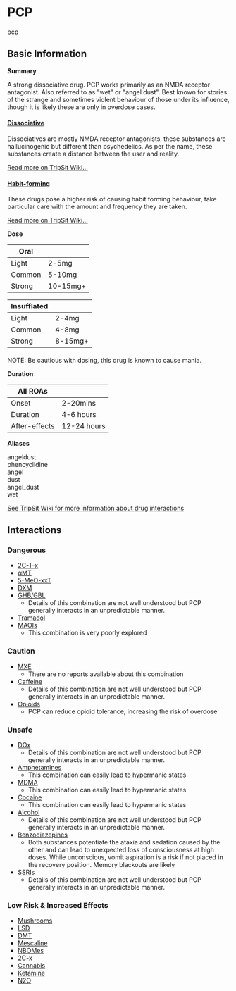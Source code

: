 # PCP

pcp

## Basic Information

**Summary**

A strong dissociative drug. PCP works primarily as an NMDA receptor antagonist. Also referred to as "wet" or "angel dust". Best known for stories of the strange and sometimes violent behaviour of those under its influence, though it is likely these are only in overdose cases.

#### [Dissociative](/category/dissociative)

Dissociatives are mostly NMDA receptor antagonists, these substances are hallucinogenic but different than psychedelics. As per the name, these substances create a distance between the user and reality.

[Read more on TripSit Wiki...](#{category.wiki})

#### [Habit-forming](/category/habit-forming)

These drugs pose a higher risk of causing habit forming behaviour, take particular care with the amount and frequency they are taken.

[Read more on TripSit Wiki...](#{category.wiki})

**Dose**

| Oral   |          |
| ------ | -------- |
| Light  | 2-5mg    |
| Common | 5-10mg   |
| Strong | 10-15mg+ |

| Insufflated |         |
| ----------- | ------- |
| Light       | 2-4mg   |
| Common      | 4-8mg   |
| Strong      | 8-15mg+ |

#### 

 NOTE: Be cautious with dosing, this drug is known to cause mania.

**Duration**

| All ROAs      |             |
| ------------- | ----------- |
| Onset         | 2-20mins    |
| Duration      | 4-6 hours   |
| After-effects | 12-24 hours |

**Aliases**

angeldust  
phencyclidine  
angel  
dust  
angel\_dust  
wet  

[See TripSit Wiki for more information about drug interactions](http://combo.tripsit.me/)

## Interactions

### Dangerous

* [2C-T-x](https://wiki.tripsit.me/wiki/2C-X)
* [αMT](/amt)
* [5-MeO-xxT](https://wiki.tripsit.me/wiki/5-MeO-DMT)
* [DXM](/dxm)
* [GHB/GBL](https://wiki.tripsit.me/wiki/GHB)  
   * Details of this combination are not well understood but PCP generally interacts in an unpredictable manner.
* [Tramadol](/tramadol)
* [MAOIs](https://wiki.tripsit.me/wiki/Antidepressants#MAOIs)  
   * This combination is very poorly explored

### Caution

* [MXE](/mxe)  
   * There are no reports available about this combination
* [Caffeine](/caffeine)  
   * Details of this combination are not well understood but PCP generally interacts in an unpredictable manner.
* [Opioids](https://wiki.tripsit.me/wiki/Opioids)  
   * PCP can reduce opioid tolerance, increasing the risk of overdose

### Unsafe

* [DOx](https://wiki.tripsit.me/wiki/DOx)  
   * Details of this combination are not well understood but PCP generally interacts in an unpredictable manner.
* [Amphetamines](https://wiki.tripsit.me/wiki/Amphetamine)  
   * This combination can easily lead to hypermanic states
* [MDMA](/mdma)  
   * This combination can easily lead to hypermanic states
* [Cocaine](/cocaine)  
   * This combination can easily lead to hypermanic states
* [Alcohol](/alcohol)  
   * Details of this combination are not well understood but PCP generally interacts in an unpredictable manner.
* [Benzodiazepines](https://wiki.tripsit.me/wiki/Benzodiazepines)  
   * Both substances potentiate the ataxia and sedation caused by the other and can lead to unexpected loss of consciousness at high doses. While unconscious, vomit aspiration is a risk if not placed in the recovery position. Memory blackouts are likely
* [SSRIs](https://wiki.tripsit.me/wiki/Antidepressants#SSRIs)  
   * Details of this combination are not well understood but PCP generally interacts in an unpredictable manner.

### Low Risk & Increased Effects

* [Mushrooms](/mushrooms)
* [LSD](/lsd)
* [DMT](/dmt)
* [Mescaline](/mescaline)
* [NBOMes](https://wiki.tripsit.me/wiki/NBOMes)
* [2C-x](https://wiki.tripsit.me/wiki/2C-X)
* [Cannabis](/cannabis)
* [Ketamine](/ketamine)
* [N2O](/nitrous)